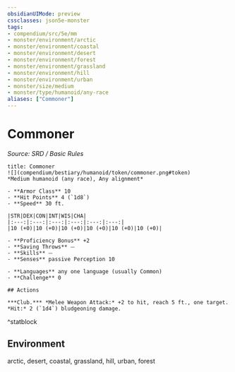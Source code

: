 ```yaml
---
obsidianUIMode: preview
cssclasses: json5e-monster
tags:
- compendium/src/5e/mm
- monster/environment/arctic
- monster/environment/coastal
- monster/environment/desert
- monster/environment/forest
- monster/environment/grassland
- monster/environment/hill
- monster/environment/urban
- monster/size/medium
- monster/type/humanoid/any-race
aliases: ["Commoner"]
---
```

# Commoner
*Source: SRD / Basic Rules*  

```ad-statblock
title: Commoner
![](compendium/bestiary/humanoid/token/commoner.png#token)
*Medium humanoid (any race), Any alignment*

- **Armor Class** 10 
- **Hit Points** 4 (`1d8`)
- **Speed** 30 ft.

|STR|DEX|CON|INT|WIS|CHA|
|:---:|:---:|:---:|:---:|:---:|:---:|
|10 (+0)|10 (+0)|10 (+0)|10 (+0)|10 (+0)|10 (+0)|

- **Proficiency Bonus** +2
- **Saving Throws** ⏤
- **Skills** ⏤
- **Senses** passive Perception 10

- **Languages** any one language (usually Common)
- **Challenge** 0

## Actions

***Club.*** *Melee Weapon Attack:* +2 to hit, reach 5 ft., one target. *Hit:* 2 (`1d4`) bludgeoning damage.
```
^statblock

## Environment

arctic, desert, coastal, grassland, hill, urban, forest